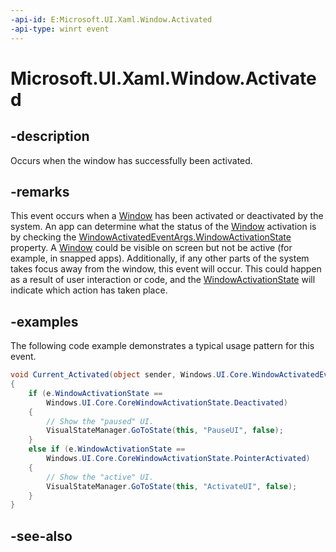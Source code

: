 ```yaml
---
-api-id: E:Microsoft.UI.Xaml.Window.Activated
-api-type: winrt event
---
```


<!-- Event syntax
public event Windows.UI.Xaml.WindowActivatedEventHandler Activated
-->

# Microsoft.UI.Xaml.Window.Activated

## -description
Occurs when the window has successfully been activated.

## -remarks
This event occurs when a [Window](window.md) has been activated or deactivated by the system. An app can determine what the status of the [Window](window.md) activation is by checking the [WindowActivatedEventArgs.WindowActivationState](/uwp/api/windows.ui.core.windowactivatedeventargs.windowactivationstate) property. A [Window](window.md) could be visible on screen but not be active (for example, in snapped apps). Additionally, if any other parts of the system takes focus away from the window, this event will occur. This could happen as a result of user interaction or code, and the [WindowActivationState](/uwp/api/windows.ui.core.windowactivatedeventargs.windowactivationstate) will indicate which action has taken place.

## -examples
The following code example demonstrates a typical usage pattern for this event.

```csharp
void Current_Activated(object sender, Windows.UI.Core.WindowActivatedEventArgs e)
{
    if (e.WindowActivationState == 
        Windows.UI.Core.CoreWindowActivationState.Deactivated)
    {
        // Show the "paused" UI. 
        VisualStateManager.GoToState(this, "PauseUI", false);
    }
    else if (e.WindowActivationState == 
        Windows.UI.Core.CoreWindowActivationState.PointerActivated)
    {
        // Show the "active" UI. 
        VisualStateManager.GoToState(this, "ActivateUI", false);
    }
}

```



## -see-also
